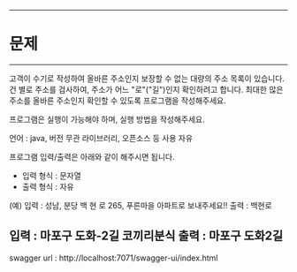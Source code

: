 -----------------------------------------------------------------------------------------------------
# 문제
-----------------------------------------------------------------------------------------------------
 

고객이 수기로 작성하여 올바른 주소인지 보장할 수 없는 대량의 주소 목록이 있습니다.
건 별로 주소를 검사하여, 주소가 어느 "로"("길")인지 확인하려고 합니다.
최대한 많은 주소를 올바른 주소인지 확인할 수 있도록 프로그램을 작성해주세요.
 

프로그램은 실행이 가능해야 하며, 실행 방법을 작성해주세요.
 

언어 : java, 버전 무관
라이브러리, 오픈소스 등 사용 자유
 

 

프로그램 입력/출력은 아래와 같이 해주시면 됩니다.
- 입력 형식 : 문자열
- 출력 형식 : 자유
 

(예)
입력 : 성남, 분당 백 현 로 265, 푸른마을 아파트로 보내주세요!!
출력 : 백현로
 

입력 : 마포구 도화-2길 코끼리분식
출력 : 마포구 도화2길
-----------------------------------------------------------------------------------------------------

swagger url : http://localhost:7071/swagger-ui/index.html 
